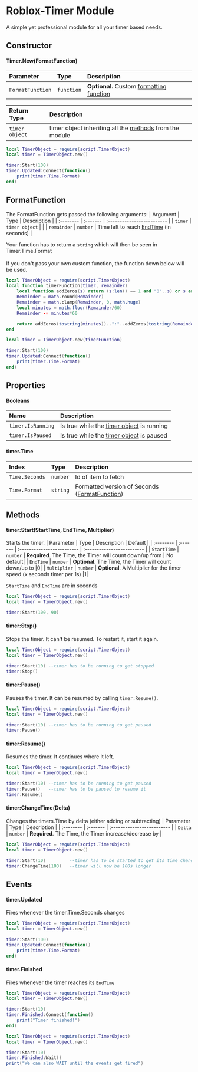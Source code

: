 # Roblox-Timer Module
A simple yet professional module for all your timer based needs.

## Constructor
#### Timer.New(FormatFunction)
|  Parameter | Type     | Description                |
| :-------- | :------- | :------------------------- |
| `FormatFunction` | `function` | **Optional.** Custom [formatting function](#formatfunction) |

|  Return Type | Description                |
| :-------- | :------------------------- |
| `timer object` | timer object inheriting all the [methods](#methods) from the module |

```lua
local TimerObject = require(script.TimerObject)
local timer = TimerObject.new()

timer:Start(100)
timer.Updated:Connect(function()
    print(timer.Time.Format)
end)
```

## FormatFunction
The FormatFunction gets passed the following arguments:
|  Argument | Type     | Description                |
| :-------- | :------- | :------------------------- |
| `timer` | `timer object` |   |
| `remainder` | `number` | Time left to reach [EndTime](#properties) (in seconds) |

Your function has to return a `string` which will then be seen in Timer.Time.Format <br></br> 
If you don't pass your own custom function, the function down below will be used.

```lua
local TimerObject = require(script.TimerObject)
local function timerFunction(timer, remainder)
	local function addZeros(s) return (s:len() == 1 and "0"..s) or s end
	Remainder = math.round(Remainder)
	Remainder = math.clamp(Remainder, 0, math.huge)
	local minutes = math.floor(Remainder/60)
	Remainder -= minutes*60

	return addZeros(tostring(minutes))..":"..addZeros(tostring(Remainder))
end

local timer = TimerObject.new(timerFunction)

timer:Start(100)
timer.Updated:Connect(function()
    print(timer.Time.Format)
end)
```


## Properties
#### Booleans
| Name | Description                |
| :-------- | :------------------------- |
| `timer.IsRunning` | Is true while the [timer object](#constructor) is running |
| `timer.IsPaused` | Is true while the [timer object](#constructor) is paused |

#### timer.Time
| Index | Type     | Description                       |
| :-------- | :------- | :-------------------------------- |
| `Time.Seconds`      | `number` | Id of item to fetch |
| `Time.Format`      | `string` | Formatted version of Seconds ([FormatFunction](#formatfunction)) |


## Methods
#### timer:Start(StartTime, EndTime, Multiplier)
Starts the timer.
| Parameter | Type     | Description                | Default                |
| :-------- | :------- | :------------------------- | :------------------------- |
| `StartTime` | `number` | **Required**. The Time, the Timer will count down/up from | No default|
| `EndTime` | `number` | **Optional**. The Time, the Timer will count down/up to |0|
| `Multiplier` | `number` | **Optional**. A Multiplier for the timer speed (x seconds timer per 1s) |1|

`StartTime` and `EndTime` are in seconds
```lua
local TimerObject = require(script.TimerObject)
local timer = TimerObject.new()

timer:Start(100, 90)
```


#### timer:Stop()
Stops the timer. It can't be resumed. To restart it, start it again.
```lua
local TimerObject = require(script.TimerObject)
local timer = TimerObject.new()

timer:Start(10) --timer has to be running to get stopped
timer:Stop()
```

#### timer:Pause()
Pauses the timer. It can be resumed by calling `timer:Resume()`.
```lua
local TimerObject = require(script.TimerObject)
local timer = TimerObject.new()

timer:Start(10) --timer has to be running to get paused
timer:Pause()
```

#### timer:Resume()
Resumes the timer. It continues where it left.
```lua
local TimerObject = require(script.TimerObject)
local timer = TimerObject.new()

timer:Start(10) --timer has to be running to get paused
timer:Pause()   --timer has to be paused to resume it
timer:Resume()
```

#### timer:ChangeTime(Delta)
Changes the timers.Time by delta (either adding or subtracting)
| Parameter | Type     | Description                |
| :-------- | :------- | :------------------------- |
| `Delta` | `number` | **Required**. The Time, the Timer increase/decrease by |

```lua
local TimerObject = require(script.TimerObject)
local timer = TimerObject.new()

timer:Start(10)         --timer has to be started to get its time changed
timer:ChangeTime(100)   --timer will now be 100s longer
```


## Events

#### timer.Updated
Fires whenever the timer.Time.Seconds changes
```lua
local TimerObject = require(script.TimerObject)
local timer = TimerObject.new()

timer:Start(100)
timer.Updated:Connect(function()
    print(timer.Time.Format)
end)
```

#### timer.Finished
Fires whenever the timer reaches its `EndTime`
```lua
local TimerObject = require(script.TimerObject)
local timer = TimerObject.new()

timer:Start(10)
timer.Finished:Connect(function()
    print("Timer finished!")
end)
```

```lua
local TimerObject = require(script.TimerObject)
local timer = TimerObject.new()

timer:Start(10)
timer.Finished:Wait()
print("We can also WAIT until the events get fired")
```

